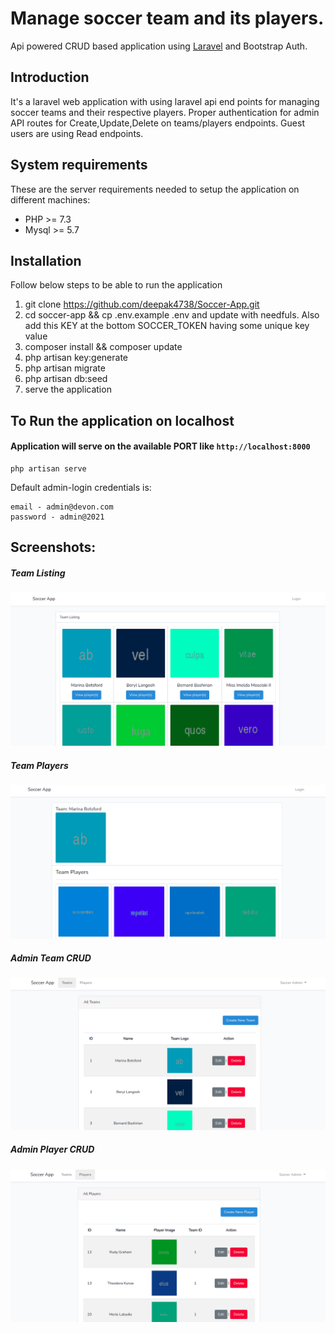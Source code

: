 # Manage soccer team and its players.
Api powered CRUD based application using <a href="https://laravel.com" target="_blank">Laravel</a> and Bootstrap Auth. 

## Introduction
It's a laravel web application with using laravel api end points for managing soccer teams and their respective players. Proper authentication for admin API routes for Create,Update,Delete on teams/players endpoints. Guest users are using Read endpoints. 

## System requirements
These are the server requirements needed to setup the application on different machines:

- PHP >= 7.3
- Mysql >= 5.7

## Installation
Follow below steps to be able to run the application

1. git clone https://github.com/deepak4738/Soccer-App.git
2. cd soccer-app && cp .env.example .env and update with needfuls. Also add this KEY at the bottom SOCCER_TOKEN having some unique key value
3. composer install && composer update
4. php artisan key:generate
5. php artisan migrate
6. php artisan db:seed
7. serve the application

## To Run the application on localhost
#### Application will serve on the available PORT like `http://localhost:8000`

```
php artisan serve
```
Default admin-login credentials is:
```
email - admin@devon.com
password - admin@2021
```

## Screenshots:

##### Team Listing
![screenshot](https://github.com/deepak4738/Soccer-App/blob/master/screens/team_list_home.png)

##### Team Players
![screenshot](https://github.com/deepak4738/Soccer-App/blob/master/screens/players_list_home.png)

##### Admin Team CRUD
![screenshot](https://github.com/deepak4738/Soccer-App/blob/master/screens/team_list_admin.png)

##### Admin Player CRUD
![screenshot](https://github.com/deepak4738/Soccer-App/blob/master/screens/player_list_admin.png)
